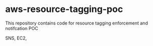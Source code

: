 # aws-resource-tagging-poc
This repository contains code for resource tagging enforcement and notifcation POC

SNS, 
EC2,

